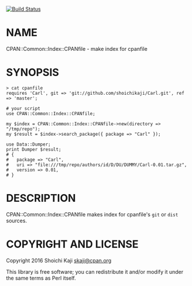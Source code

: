 [![Build Status](https://travis-ci.org/skaji/CPAN-Common-Index-CPANfile.svg?branch=master)](https://travis-ci.org/skaji/CPAN-Common-Index-CPANfile)

# NAME

CPAN::Common::Index::CPANfile - make index for cpanfile

# SYNOPSIS

    > cat cpanfile
    requires 'Carl', git => 'git://github.com/shoichikaji/Carl.git', ref => 'master';

    # your script
    use CPAN::Common::Index::CPANfile;

    my $index = CPAN::Common::Index::CPANfile->new(directory => "/tmp/repo");
    my $result = $index->search_package({ package => "Carl" });

    use Data::Dumper;
    print Dumper $result;
    # {
    #   package => "Carl",
    #   uri => "file:///tmp/repo/authors/id/D/DU/DUMMY/Carl-0.01.tar.gz",
    #   version => 0.01,
    # }

# DESCRIPTION

CPAN::Common::Index::CPANfile makes index for cpanfile's `git` or `dist` sources.

# COPYRIGHT AND LICENSE

Copyright 2016 Shoichi Kaji <skaji@cpan.org>

This library is free software; you can redistribute it and/or modify
it under the same terms as Perl itself.
